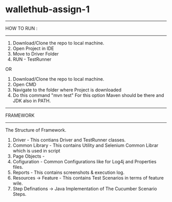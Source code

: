 # wallethub-assign-1

***************************************************************
HOW TO RUN : 
***************************************************************

1. Download/Clone the repo to local machine.
2. Open Project in IDE 
3. Move to Driver Folder
4. RUN - TestRunner

OR 
1. Download/Clone the repo to local machine.
2. Open CMD
3. Navigate to the folder where Project is downloaded
4. Do this command "mvn test"
For this option Maven should be there and JDK also in PATH.


*************************************************************
FRAMEWORK
************************************************************
The Structure of Framework.

1. Driver - This contians Driver and TestRunner classes.
2. Common Library - This contains Utility and Selenium Common Librar which is used in script
3. Page Objects - 
4. Cofiguration - Common Configurations like for Log4j and Properties files.
5. Reports - This contains screenshots & execution log. 
6. Resources -> Feature - This contains Test Scenarios in terms of feature wile.
7. Step Definations -> Java Implementation of The Cucumber Scenario Steps. 
